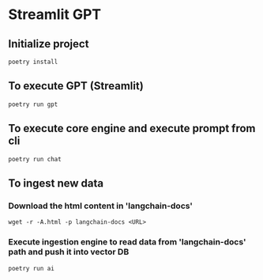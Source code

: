 # Streamlit GPT

## Initialize project
```
poetry install
```

## To execute GPT (Streamlit)
```
poetry run gpt
```

## To execute core engine and execute prompt from cli
```
poetry run chat
```

## To ingest new data
### Download the html content in 'langchain-docs'
```
wget -r -A.html -p langchain-docs <URL>
```
### Execute ingestion engine to read data from 'langchain-docs' path and push it into vector DB
```
poetry run ai
```